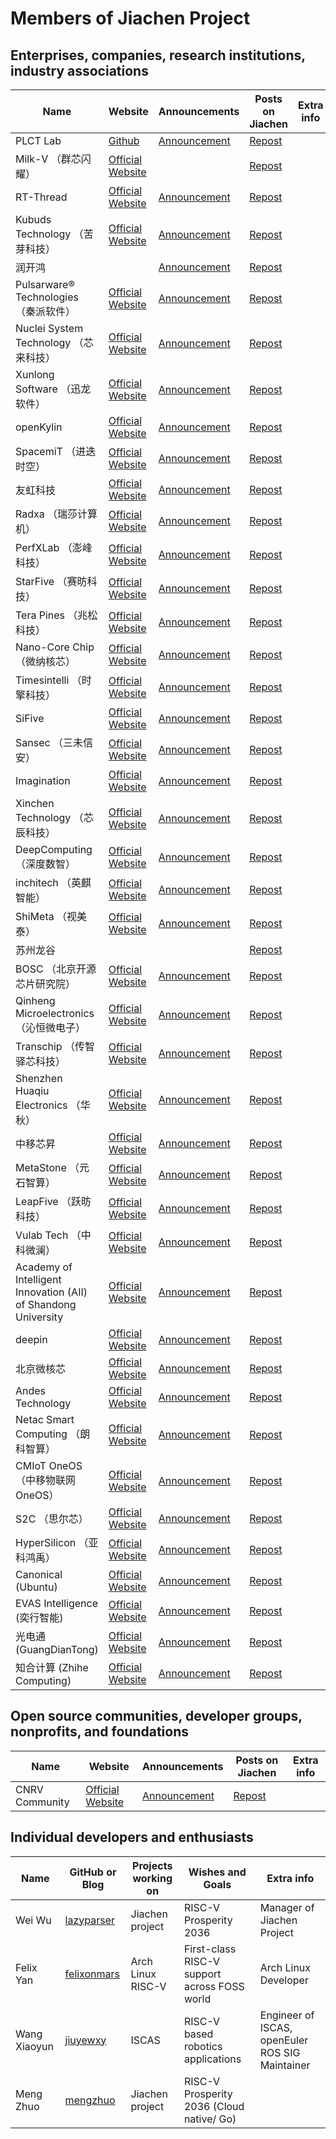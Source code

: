 # Members of Jiachen Project

## Enterprises, companies, research institutions, industry associations

|          Name |     Website     |   Announcements   | Posts on Jiachen |        Extra info |
| ------------- | --------------- | ----------------- | ---------------- | ----------------- |
| PLCT Lab | [Github](https://github.com/plctlab) | [Announcement](https://mp.weixin.qq.com/s/msP5f3VAgjAmuzc9TCE1Yg) | [Repost](https://mp.weixin.qq.com/s/2MKFuHrTn22npnPqTk4oOg) | |
| Milk-V （群芯闪耀） | [Official Website](https://milkv.io/) |  | [Repost](https://mp.weixin.qq.com/s/ARJa94xg7rVdmx4cUjB1vA) | |
| RT-Thread | [Official Website](https://www.rt-thread.org) | [Announcement](https://mp.weixin.qq.com/s/MwmBHf8Yb6Rmk6o7Ndie6w) | [Repost](https://mp.weixin.qq.com/s/qWuH8TcCLFnRfHBdJO6xrg) | |
| Kubuds Technology （苦芽科技） | [Official Website](https://kubuds.io) | [Announcement](https://mp.weixin.qq.com/s/MR_OUHR4rcztoDt9_k9YBw) | [Repost](https://mp.weixin.qq.com/s/kW1NKYvWQSxxccRIk_S68g) | |
| 润开鸿 |  | [Announcement](https://mp.weixin.qq.com/s/YZq1C_1DnPVKzN1bqH_tpA) | [Repost](https://mp.weixin.qq.com/s/nfGMsxH4ASI44lC0kbW9hw) | |
| Pulsarware® Technologies （秦派软件） | [Official Website](https://atomdb.com/about/index.html) | [Announcement](https://mp.weixin.qq.com/s/eKlsLT2UOcKp_wJ8ZbjxYg) | [Repost](https://mp.weixin.qq.com/s/wDvPFmTOofqiLI7IM_Yduw) | |
| Nuclei System Technology （芯来科技） | [Official Website](https://www.nucleisys.com) | [Announcement](https://mp.weixin.qq.com/s/7N8KUwNStA-NqTX3KRdJGg) | [Repost](https://mp.weixin.qq.com/s/jf3OQ1J-UuJp_kmMfuvLkQ) | |
| Xunlong Software （迅龙软件） | [Official Website](http://www.xunlong.tv) | [Announcement](https://mp.weixin.qq.com/s/97lJNUotzBtn2bA62L4Bwg) | [Repost](https://mp.weixin.qq.com/s/n0Yh005AkpscTMYGcgex2Q) | |
| openKylin | [Official Website](https://www.openkylin.top) | [Announcement](https://mp.weixin.qq.com/s/lwp1sgkxsewayQi-6aL9Cw) | [Repost](https://mp.weixin.qq.com/s/LUKWczceWEbkJkrZ5t9PrQ) | |
| SpacemiT （进迭时空） | [Official Website](https://www.spacemit.com) | [Announcement](https://mp.weixin.qq.com/s/ZP21kYIxua6qaajDV8cBQg) | [Repost](https://mp.weixin.qq.com/s/1inMDIJxch3fcSkYGykd1A) | |
| 友虹科技 | [Official Website](http://www.scofd.com) | [Announcement](https://mp.weixin.qq.com/s/YTHFciUQo8poE4kCCsPxHA) | [Repost](https://mp.weixin.qq.com/s/-pU0bFIemAB1YR8iL97YgA) | |
| Radxa （瑞莎计算机） | [Official Website](https://radxa.com) | [Announcement](https://mp.weixin.qq.com/s/MJ8KPlhI2GT1yIwVRO4Ulw) | [Repost](https://mp.weixin.qq.com/s/wwoY8fAtyJ_UDIzH7uCVgA) | |
| PerfXLab （澎峰科技） | [Official Website](https://www.perfxlab.cn) | [Announcement](https://mp.weixin.qq.com/s/t7uU_Qn-VkoV_kpx3nurRA) | [Repost](https://mp.weixin.qq.com/s/-BFUW5PDd9ruuRhPVy9cBA) | |
| StarFive （赛昉科技） | [Official Website](https://www.starfivetech.com) | [Announcement](https://mp.weixin.qq.com/s/vm6lIy2gBPey8FQtk9yvxA) | [Repost](https://mp.weixin.qq.com/s/ECjml6sE-c4evSFefg_zBg) | |
| Tera Pines （兆松科技） | [Official Website](https://www.terapines.com) | [Announcement](https://mp.weixin.qq.com/s/qdueIwMh4yW35OTKXrjEnQ) | [Repost](https://mp.weixin.qq.com/s/KfifXHOzHbO5Kz1m8mQiFg) | |
| Nano-Core Chip （微纳核芯） | [Official Website](https://www.nanocorechip.com) | [Announcement](https://mp.weixin.qq.com/s/auIPsnt8ooMK9cbtv1BFOw) | [Repost](https://mp.weixin.qq.com/s/W19D46OyGt9f11qVCVEhPQ) | |
| Timesintelli （时擎科技） | [Official Website](https://www.timesintelli.com) | [Announcement](https://mp.weixin.qq.com/s/--OTFB49QvOAZi_8zQvlZA) | [Repost](https://mp.weixin.qq.com/s/O2zXr0sIOP_LtUU2vJSCbg) | |
| SiFive | [Official Website](https://www.sifive.com) | [Announcement](https://mp.weixin.qq.com/s/EWXUgllzF2Dx_Jlfz6NT1Q) | [Repost](https://mp.weixin.qq.com/s/DOlULRW5V0bAyZnRF3fNrA) | |
| Sansec （三未信安） | [Official Website](https://www.sansec.com.cn) | [Announcement](https://mp.weixin.qq.com/s/FB9EE0dliTVhZwiUoEAAFg) | [Repost](https://mp.weixin.qq.com/s/ijW6RHHFTI02ZNseQwoRUg) | |
| Imagination | [Official Website](https://www.imaginationtech.com) | [Announcement](https://mp.weixin.qq.com/s/quM8lvpbdQTe9y7QEY10_A) | [Repost](https://mp.weixin.qq.com/s/BWfvpWP6EypXC_J-woeITQ) | |
| Xinchen Technology （芯辰科技） | [Official Website](http://m.xciic.com) | [Announcement](https://mp.weixin.qq.com/s/2d5SqMlUKgT6_opjeC9fZg) | [Repost](https://mp.weixin.qq.com/s/sZ0AOnzx9sKD65tLg7MqxA) | |
| DeepComputing （深度数智） | [Official Website](https://deepcomputing.io) | [Announcement](https://mp.weixin.qq.com/s/LGbU2JQ73j2-CPs0ewuaGA) | [Repost](https://mp.weixin.qq.com/s/z1Tr7XOgJ-xCoxbQLnVljg) | |
| inchitech （英麒智能） | [Official Website](http://www.inchitech.com) | [Announcement](https://mp.weixin.qq.com/s/cF-128jis-lLqntaMQGDhg) | [Repost](https://mp.weixin.qq.com/s/_PEEOrzajWx7YnaCDlT1Qg) | |
| ShiMeta （视美泰） | [Official Website](https://www.shimeta.com.cn) | [Announcement](https://www.shimeta.com.cn/newsinfo/7479687.html) | [Repost](https://mp.weixin.qq.com/s/ZgMrm5T-5SR4I7FiEIBwwQ) | |
| 苏州龙谷 |  |  | [Repost](https://mp.weixin.qq.com/s/Nt_ZJQsTUeTQP5OaHU3xeg) | |
| BOSC （北京开源芯片研究院） | [Official Website](https://www.bosc.ac.cn) | [Announcement](https://mp.weixin.qq.com/s/1GBlZJEj-OM5IA2jtWzGNw) | [Repost](https://mp.weixin.qq.com/s/kSOLyLwiXGSMA7-ODelC7w) | |
| Qinheng Microelectronics （沁恒微电子） | [Official Website](https://www.wch.cn) | [Announcement](https://www.wch.cn/news/676.html) | [Repost](https://mp.weixin.qq.com/s/62rYWYy8Rp--Ifc9Fxrglw) | |
| Transchip （传智驿芯科技） | [Official Website](https://www.transchip.com/) | [Announcement](https://mp.weixin.qq.com/s/RaJkR4GklS1RL3I5sOa2bA) | [Repost](https://mp.weixin.qq.com/s/7rGSPlXHVxh_VWvBI-c8Jw) | |
| Shenzhen Huaqiu Electronics （华秋） | [Official Website](https://www.huaqiu.com) | [Announcement](https://mp.weixin.qq.com/s/J6ggIWymANVF0vShD8Iu5g) | [Repost](https://mp.weixin.qq.com/s/XqTeeczWGKqTsEs1A31LMw) | |
| 中移芯昇 | [Official Website](https://www.xinshengcmiot.cn) | [Announcement](https://mp.weixin.qq.com/s/A1FbhX4QxCxFn-AVU08Ycw) | [Repost](https://mp.weixin.qq.com/s/0i8IkOyhsm4C8yyX4y5ApQ) | |
| MetaStone （元石智算） | [Official Website](https://metastonecorp.com) | [Announcement](https://mp.weixin.qq.com/s/jR2QlwSe7gKQkBiizPapGw) | [Repost](https://mp.weixin.qq.com/s/TgZBNPolv7HKBgCtvmkA5Q) | |
| LeapFive （跃昉科技） | [Official Website](https://www.leapfive.com) | [Announcement](https://mp.weixin.qq.com/s/soQ4Fv-0BXML1eurBoWh7Q) | [Repost](https://mp.weixin.qq.com/s/vN5P5o5oD38k0BtDxRNb2Q) | |
| Vulab Tech （中科微澜） | [Official Website](https://www.vulab.com.cn) | [Announcement](https://mp.weixin.qq.com/s/jTep2bQtSi7XN4yE-s2sDg) | [Repost](https://mp.weixin.qq.com/s/jRT4cY9MlIwExmRdpUGrfQ) | |
| Academy of Intelligent Innovation (AII) of Shandong University | [Official Website](https://aii.sdu.edu.cn) | [Announcement](https://aii.sdu.edu.cn/info/1002/1471.htm) | [Repost](https://mp.weixin.qq.com/s/dCsKGAENrsYZJwngY4kOCw) | |
| deepin | [Official Website](https://www.deepin.org/index/zh) | [Announcement](https://www.deepin.org/zh/deepin-joins-the-risc-v-prosperity-2036/) | [Repost](https://mp.weixin.qq.com/s/PYxxVWiw6ZTOn_PWMraqqw) | |
| 北京微核芯 | [Official Website](https://www.rvcore.com) | [Announcement](https://mp.weixin.qq.com/s/60SoEy3em-9CLNXKF_FQ8g) | [Repost](https://mp.weixin.qq.com/s/ADJHkTB_xQiUQHxuVnMafg) | |
| Andes Technology | [Official Website](https://www.andestech.com/) | [Announcement](https://mp.weixin.qq.com/s/WL6IWFoSeASXRBSvZwLJkQ) | [Repost](https://mp.weixin.qq.com/s/n3FuTU_JcwEIfJa1mMBOgg) | |
| Netac Smart Computing （朗科智算） | [Official Website](http://www.netac-ai.com) | [Announcement](http://www.netac-ai.com/new_details.html?newsid=785714) | [Repost](https://mp.weixin.qq.com/s/EVe_lWsMb2qnEklXXJ9eNg) | |
| CMIoT OneOS （中移物联网 OneOS） | [Official Website](https://os.iot.10086.cn) | [Announcement](https://os.iot.10086.cn/news/81) | [Repost](https://mp.weixin.qq.com/s/Zbxx2RiqRRvRlI5O8c4LMA) | |
| S2C （思尔芯） | [Official Website](https://www.s2ceda.com/ch/) | [Announcement](https://www.s2ceda.com/ch/info-pr-479) | [Repost](https://mp.weixin.qq.com/s/_LvyNLavau6t0ZB_Ho6oGg) | |
| HyperSilicon （亚科鸿禹） | [Official Website](http://www.hypersilicon.com) | [Announcement](https://mp.weixin.qq.com/s/xDni6dQ18Beajul_n-R0kw) | [Repost](https://mp.weixin.qq.com/s/e6EEk1NqMT1C5qpJENm0HA) | |
| Canonical (Ubuntu) | [Official Website](https://canonical.com) | [Announcement](https://mp.weixin.qq.com/s/VZUOIFji7Hz_ws61f81Q-g) | [Repost](https://mp.weixin.qq.com/s/gryVUe4yTTuiPDyG4GUGHQ) | |
| EVAS Intelligence (奕行智能) | [Official Website](https://www.evas.ai/about.html) | [Announcement](https://mp.weixin.qq.com/s/fnMw_6f4XzwyA351lyFKtA) | [Repost]() | |
| 光电通 (GuangDianTong) | [Official Website](https://www.toec.com) | [Announcement](https://mp.weixin.qq.com/s/N-WVmMz9gG9u2Z_J5nbxTA) | [Repost](https://mp.weixin.qq.com/s/d6VVrqW4Xk9c8B39MMUnOg) | |
| 知合计算 (Zhihe Computing) | [Official Website](http://www.zhcomputing.com) | [Announcement](https://mp.weixin.qq.com/s/4IT0uOUDz7Z3MhbuSIjmLg) | [Repost](https://mp.weixin.qq.com/s/ZkxkzIljw6_dkOR8nNEfgg) | |

## Open source communities, developer groups, nonprofits, and foundations

|           Name |     Website     |   Announcements   | Posts on Jiachen |        Extra info |
| -------------- | --------------- | ----------------- | ---------------- | ----------------- |
| CNRV Community | [Official Website](https://cnrv.io) | [Announcement](https://mp.weixin.qq.com/s/njgdEJkR43JJGJlbKaPtXw) | [Repost](https://mp.weixin.qq.com/s/ellvWA09zn1Fb1mkxNJSxA) | |


## Individual developers and enthusiasts

| Name      | GitHub or Blog  | Projects working on | Wishes and Goals |        Extra info |
| --------- | --------------- | ----------------- | ---------------- | ----------------- |
| Wei Wu    | [lazyparser](https://github.com/lazyparser/) | Jiachen project | RISC-V Prosperity 2036 | Manager of Jiachen Project |
| Felix Yan | [felixonmars](https://github.com/felixonmars/) | Arch Linux RISC-V | First-class RISC-V support across FOSS world | Arch Linux Developer |
| Wang Xiaoyun | [jiuyewxy](https://github.com/jiuyewxy) | ISCAS               | RISC-V based robotics applications | Engineer of ISCAS, openEuler ROS SIG Maintainer |
| Meng Zhuo | [mengzhuo](https://github.com/mengzhuo/) | Jiachen project | RISC-V Prosperity 2036 (Cloud native/ Go) |  |
